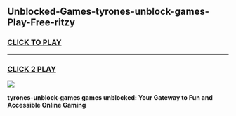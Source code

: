 
## Unblocked-Games-tyrones-unblock-games-Play-Free-ritzy
<h3>
<a href="https://premium76.site?title=tyrones-unblock-games&ref=22A">CLICK TO PLAY</a></h3>
<hr>

<h3>
<a href="https://premium76.site?title=tyrones-unblock-games&ref=22A">CLICK 2 PLAY</a>
  
</h3>

<a href="https://premium76.site?title=tyrones-unblock-games&ref=22A"><img src="https://clearcache.store/games.png"></a>


**tyrones-unblock-games games unblocked: Your Gateway to Fun and Accessible Online Gaming**
